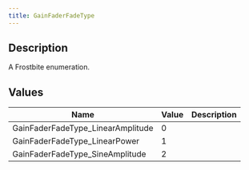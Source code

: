 ```yaml
---
title: GainFaderFadeType
---
```

## Description

A Frostbite enumeration.

## Values

| Name                               | Value | Description |
| ---------------------------------- | ----- | ----------- |
| GainFaderFadeType\_LinearAmplitude | 0     |             |
| GainFaderFadeType\_LinearPower     | 1     |             |
| GainFaderFadeType\_SineAmplitude   | 2     |             |
